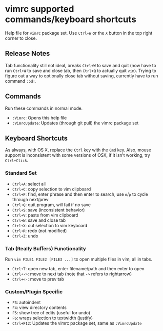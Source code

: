 # vimrc supported commands/keyboard shortcuts #

Help file for `vimrc` package set. Use `Ctrl+W` or the `X` button in the top
right corner to close.

## Release Notes ##

Tab functionality still not ideal, breaks `Ctrl+W` to save and quit (now have to
run `Ctrl+W` to save and close tab, then `Ctrl+Q` to actually quit `vim`).
Trying to figure out a way to optionally close tab without saving, currently
have to run command `:bd!`.

## Commands ##

Run these commands in normal mode.

* `:Vimrc`: 		Opens this help file
* `:VimrcUpdate`: 	Updates (through git pull) the vimrc package set

## Keyboard Shortcuts ##

As always, with OS X, replace the `Ctrl` key with the `Cmd` key. Also, mouse
support is inconsistent with some versions of OSX, if it isn't working, try
`Ctrl+Click`.

### Standard Set ###

* `Ctrl+A`: 		select all
* `Ctrl+C`: 		copy selection to vim clipboard
* `Ctrl+F`: 		find, enter phrase and then enter to search, use `n`/`p` to
  cycle through next/prev
* `Ctrl+Q`: 		quit program, will fail if no save
* `Ctrl+S`: 		save (inconsistent behavior)
* `Ctrl+V`: 		paste from vim clipboard
* `Ctrl+W`: 		save and close tab
* `Ctrl+X`: 		cut selection to vim keyboard
* `Ctrl+R`: 		redo (not modified)
* `Ctrl+Z`: 		undo

### Tab (Really Buffers) Functionality ###

Run `vim FILE1 FILE2 [FILE3 ...]` to open multiple files in vim, all in tabs.

* `Ctrl+T`: 		open new tab, enter filename/path and then enter to open
* `Ctrl+->`: 		move to next tab (note that `->` refers to rightarrow)
* `Ctrl+<-`: 		move to prev tab

### Custom/Plugin Specific ###

* `F3`: 			autoindent
* `F4`: 			view directory contents
* `F5`: 			show tree of edits (useful for undo)
* `F6`: 			wraps selection to textwidth (justify)
* `Ctrl+F12`: 		Updates the vimrc package set, same as `:VimrcUpdate`
